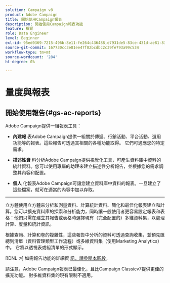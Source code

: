 ```yaml
---
solution: Campaign v8
product: Adobe Campaign
title: 開始使用Campaign報表
description: 開始使用Campaign報表功能
feature: 概覽
role: Data Engineer
level: Beginner
exl-id: 95ed0369-7215-496b-8e11-fe264c436488,e7931de5-83ce-431d-ae81-83793d257550
source-git-commit: 167730cc3e81ee47f02bcdbc2c39fe793a99c534
workflow-type: tm+mt
source-wordcount: '284'
ht-degree: 0%

---
```


# 量度與報表

## 開始使用報告{#gs-ac-reports}

Adobe Campaign提供一組報表工具：

* **內建報**
表Adobe Campaign提供一組關於傳遞、行銷活動、平台活動、選用功能等的報表。這些報告可透過其相關的各種功能取得。 它們可適應您的特定需求。

* **描述性資**
料分析Adobe Campaign提供視覺化工具，可產生資料庫中資料的統計資料。您可以使用專屬的助理來建立描述性分析報告，並根據您的需求調整其內容和配置。

* **個人**
化報表Adobe Campaign可讓您建立資料庫中資料的報表。一旦建立了這些檔案，就可在適當的內容中加以存取。

* ****
立方體使用立方體來分析和測量資料、計算統計資料、簡化和最佳化報表建立和計算。您可以擴充資料庫的探索和分析能力，同時讓一般使用者更容易設定報表和表格：他們只需在建立其報告或表格時選擇現有（完全配置的）多維資料集，以處理計算、度量和統計資訊。

根據查詢、計算和卷的複雜性，這些報告中分析的資料可透過查詢收集，並預先匯總到清單（資料管理類型工作流程）或多維資料集（使用Marketing Analytics）中。 它將以透視表或組清單的形式顯示。


[!DNL :arrow_upper_right:] 如需報告功能的詳細資 [訊，請參閱本區段](https://experienceleague.adobe.com/docs/campaign-classic/using/reporting/reporting-in-adobe-campaign/about-adobe-campaign-reporting-tools.html)。

請注意，Adobe Campaign報表已最佳化，且比Campaign Classicv7提供更佳的擴充功能。 對多維資料集的現有限制不適用。

